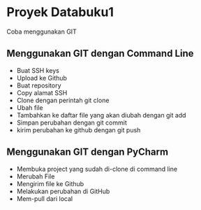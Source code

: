 # Proyek Databuku1
Coba menggunakan GIT

## Menggunakan GIT dengan Command Line
- Buat SSH keys
- Upload ke Github
- Buat repository
- Copy alamat SSH
- Clone dengan perintah git clone <alamat ssh>
- Ubah file
- Tambahkan ke daftar file yang akan diubah dengan git add
- Simpan perubahan dengan git commit
- kirim perubahan ke github dengan git push

## Menggunakan GIT dengan PyCharm
- Membuka project yang sudah di-clone di command line
- Merubah File
- Mengirim file ke Github
- Melakukan perubahan di GitHub
- Mem-pull dari local
